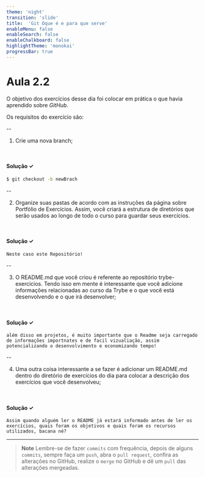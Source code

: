```yaml
---
theme: 'night'
transition: 'slide'
title:  'Git Oque é e para que serve'
enableMenu: false
enableSearch: false
enableChalkboard: false
highlightTheme: 'monokai'
progressBar: true
---
```


# Aula 2.2

O objetivo dos exercícios desse dia foi colocar em prática o que havia aprendido sobre _GitHub_.


Os requisitos do exercício são:

--

 1. Crie uma nova branch;

</br>

 #### Solução ✓
 ```sh
 $ git checkout -b newBrach
 ```

--

2. Organize suas pastas de acordo com as instruções da página sobre Portfólio de Exercícios. Assim, você criará a estrutura de diretórios que serão usados ao longo de todo o curso para guardar seus exercícios.

</br>

#### Solução ✓
 `Neste caso este Repositório!`

--

3. O README.md que você criou é referente ao repositório trybe-exercicios. Tendo isso em mente é interessante que você adicione informações relacionadas ao curso da Trybe e o que você está desenvolvendo e o que irá desenvolver;

</br>

#### Solução ✓

 `além disso em projetos, é muito importante que o Readme seja carregado de informações importnates e de facil vizualiação, assim potencializando o desenvolvimento e economizando tempo!`

--

4. Uma outra coisa interessante a se fazer é adicionar um README.md dentro do diretório de exercícios do dia para colocar a descrição dos exercícios que você desenvolveu;

</br>

#### Solução ✓

`Assim quando alguém ler o README já estará informado antes de ler os exercícios, quais foram os objetivos e quais foram os recursos utilizados, bacana né? `

---

> **Note**
> Lembre-se de fazer `commits` com frequência, depois de alguns `commits`, sempre faça um `push`, abra o `pull request`, confira as alterações no GitHub, realize o `merge` no GitHub e dê um `pull` das alterações mergeadas.  
